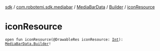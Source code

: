[sdk](../../../index.md) / [com.robotemi.sdk.mediabar](../../index.md) / [MediaBarData](../index.md) / [Builder](index.md) / [iconResource](./icon-resource.md)

# iconResource

`open fun iconResource(@DrawableRes iconResource: `[`Int`](https://kotlinlang.org/api/latest/jvm/stdlib/kotlin/-int/index.html)`): `[`MediaBarData.Builder`](index.md)`!`